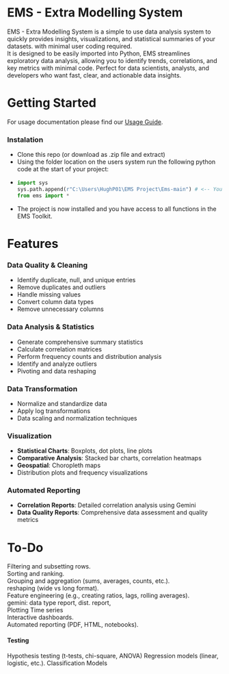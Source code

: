 # EMS - Extra Modelling System
EMS - Extra Modelling System is a simple to use data analysis system to quickly provides insights, visualizations, and statistical summaries of your datasets. with minimal user coding required. <br>
It is designed to be easily imported into Python, EMS streamlines exploratory data analysis, allowing you to identify trends, correlations, and key metrics with minimal code. Perfect for data scientists, analysts, and developers who want fast, clear, and actionable data insights.
# Getting Started
For usage documentation please find our [Usage Guide](USAGE.md).
### Instalation
- Clone this repo (or download as .zip file and extract)<br>
- Using the folder location on the users system run the following python code at the start of your project:
- ```python
  import sys
  sys.path.append(r"C:\Users\HughP01\EMS Project\Ems-main") # <-- Your file location in the brackets
  from ems import *
  ```
- The project is now installed and you have access to all functions in the EMS Toolkit.


# Features

### Data Quality & Cleaning
- Identify duplicate, null, and unique entries
- Remove duplicates and outliers
- Handle missing values
- Convert column data types
- Remove unnecessary columns

### Data Analysis & Statistics
- Generate comprehensive summary statistics
- Calculate correlation matrices
- Perform frequency counts and distribution analysis
- Identify and analyze outliers
- Pivoting and data reshaping

### Data Transformation
- Normalize and standardize data
- Apply log transformations
- Data scaling and normalization techniques

### Visualization
- **Statistical Charts**: Boxplots, dot plots, line plots
- **Comparative Analysis**: Stacked bar charts, correlation heatmaps
- **Geospatial**: Choropleth maps
- Distribution plots and frequency visualizations

### Automated Reporting
- **Correlation Reports**: Detailed correlation analysis using Gemini
- **Data Quality Reports**: Comprehensive data assessment and quality metrics

# To-Do
Filtering and subsetting rows.<br>
Sorting and ranking.<br>
Grouping and aggregation (sums, averages, counts, etc.).<br>
reshaping (wide vs long format).<br>
Feature engineering (e.g., creating ratios, lags, rolling averages).<br>
gemini: data type report, dist. report,  <br>
Plotting Time series<br>
Interactive dashboards.<br>
Automated reporting (PDF, HTML, notebooks).
#### Testing 
Hypothesis testing (t-tests, chi-square, ANOVA)
Regression models (linear, logistic, etc.).
Classification Models
